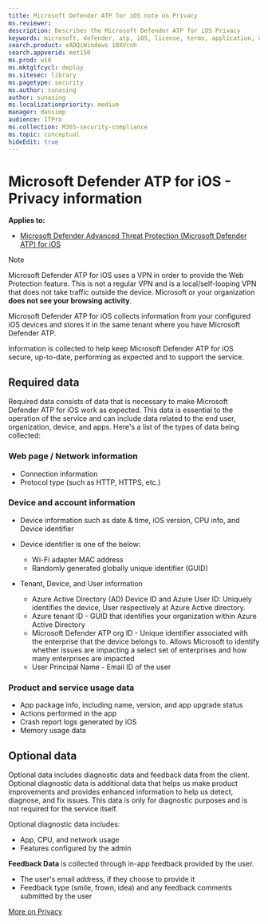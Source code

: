 ```yaml
---
title: Microsoft Defender ATP for iOS note on Privacy
ms.reviewer:
description: Describes the Microsoft Defender ATP for iOS Privacy
keywords: microsoft, defender, atp, iOS, license, terms, application, use, installation, service, feedback, scope, 
search.product: eADQiWindows 10XVcnh
search.appverid: met150
ms.prod: w10
ms.mktglfcycl: deploy
ms.sitesec: library
ms.pagetype: security
ms.author: sunasing
author: sunasing
ms.localizationpriority: medium
manager: dansimp
audience: ITPro
ms.collection: M365-security-compliance
ms.topic: conceptual
hideEdit: true
---
```


# Microsoft Defender ATP for iOS - Privacy information

**Applies to:**

- [Microsoft Defender Advanced Threat Protection (Microsoft Defender ATP) for iOS](microsoft-defender-atp-ios.md)

>[!NOTE]
> Microsoft Defender ATP for iOS uses a VPN in order to provide the Web Protection feature. This is not a regular VPN and is a local/self-looping VPN that does not take traffic outside the device. Microsoft or your organization **does not see your browsing activity**.

Microsoft Defender ATP for iOS collects information from your configured iOS devices and stores it in the same tenant where you have Microsoft Defender ATP.

Information is collected to help keep Microsoft Defender ATP for iOS secure, up-to-date, performing as expected and to support the service.

## Required data

Required data consists of data that is necessary to make Microsoft Defender ATP for iOS work as expected. This data is essential to the operation of the service and can include data related to the end user, organization, device, and apps. Here's a list of the types of data being collected:

### Web page / Network information

- Connection information
- Protocol type (such as HTTP, HTTPS, etc.)

### Device and account information

- Device information such as date & time, iOS version, CPU info, and Device identifier
- Device identifier is one of the below:
    - Wi-Fi adapter MAC address
    - Randomly generated globally unique identifier (GUID)

- Tenant, Device, and User information
    - Azure Active Directory (AD) Device ID and Azure User ID: Uniquely identifies the device, User respectively at Azure Active directory.
    - Azure tenant ID - GUID that identifies your organization within Azure Active Directory
    - Microsoft Defender ATP org ID - Unique identifier associated with the enterprise that the device belongs to. Allows Microsoft to identify whether issues are impacting a select set of enterprises and how many enterprises are impacted
    - User Principal Name - Email ID of the user

### Product and service usage data

- App package info, including name, version, and app upgrade status
- Actions performed in the app
- Crash report logs generated by iOS
- Memory usage data

## Optional data

Optional data includes diagnostic data and feedback data from the client. Optional diagnostic data is additional data that helps us make product improvements and provides enhanced information to help us detect, diagnose, and fix issues. This data is only for diagnostic purposes and is not required for the service itself.

Optional diagnostic data includes:

- App, CPU, and network usage
- Features configured by the admin

**Feedback Data** is collected through in-app feedback provided by the user.

- The user's email address, if they choose to provide it
- Feedback type (smile, frown, idea) and any feedback comments submitted by the user

[More on Privacy](https://aka.ms/mdatpiosprivacystatement)